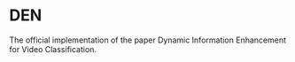 # DEN
The official implementation of the paper Dynamic Information Enhancement for Video Classification.
